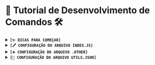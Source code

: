# 🚀 Tutorial de Desenvolvimento de Comandos 🛠️

<details>
  <summary><code><strong>[✨ DICAS PARA COMEÇAR]</strong></code></summary>

- **Não mexa nas areas sem edição:** Evite modificar partes não editadas. Adicione e edite apenas as seções relevantes, como a `object results`.

- **Pasta:** A pasta do tutorial é o seu melhor amigo, apenas copie e cole onde for desenvolver e comece por lá.

- **Diálogos:** Coloque os diálogos na pasta `Dialogues` em um arquivo apropriado ou crie uma pasta e um arquivo novo. Lembre-se dos 12 idiomas e, se necessário, utilize tradutores, mas revise as frases que está inserindo antes de terminar.

- **Dúvidas:** Se houver dúvidas, pergunte para os DEVs! A clareza é essencial para evitar erros.

- **Aprenda com Exemplos:** Utilize os exemplos fornecidos para entender o formato esperado, ou seja, abra um arquivo qualquer que use envInfo e analise.

- **Object, Array, Null e outros:** Seja preciso ao descrever se é um Object, Array, Null ou outros.

- **Comentários no Código:** Comente todas as linhas, se possível. Caso contrário, programe e eu adicionarei os comentários eu mesmo, não exagere neles, faça igual estou fazendo.

- **Nome da Pasta:** A pasta deve ter o mesmo nome do comando, pois será usada como alias.

- **Symlinks.json:** Para adicionar aliases a functions, modifique o arquivo `symlinks.json` em `lib\Databases\Configurations`.

</details>

<details>
  <summary><code><strong>[🖊️ CONFIGURAÇÃO DO ARQUIVO INDEX.JS]</strong></code></summary>

- **Comece a Programar:** O código JavaScript já possui instruções a cada linha. Comece onde está indicado e configure a `utils.json` após programar seu comando.

- **Sistema Pronto:** Cada comando tem sistemas isolados. Mantenha o código limpo. Pode usar o mesmo nome e descrição em todos, mas evite sempre que puder.

- **Nome da Função:** Escolha um nome relevante para a função em vez de deixar `myFunction` como padrão.

- **ResetAmbient:** Ao final, na função `resetAmbient`, configure `envInfo.functions` com os dados das etapas 1.07 e 1.12. Um código pré-pronto está lá, basta trocar o nome com o nome da function que você criou acima.

- **Funções Adicionais:** Se criar funções extras, inclua-as em `envInfo` para acessá-las em outros arquivos, basta definir seu nome, inserir na `exports` da `utils.json` e também na `functions` do mesmo, na dúvida, siga o exemplo da `myFunction`.

</details>

<details>
  <summary><code><strong>[➕ CONFIGURAÇÃO DO ARQUIVO .OTHER]</strong></code></summary>

- **Categoria do Menu:** O arquivo '.other' define a categoria ao consultar o menu. Personalize conforme necessário, por exemplo, renomear para '.other games anime' adicionará o comando ao menu de 'other', 'games' e 'anime'.

- **Formato do Menu:** O menu é construído automaticamente com base no sistema Bash. Adicione um novo comando inserindo um arquivo com o nome da categoria desejada na pasta, se quiser manter o comando oculto, apague o arquivo '.other'.

- **Filtros de Comando:** Você pode obter menus específicos como 'utils' e 'index' ao filtrar comandos. Por exemplo, '/menu utils' buscará comandos que utilizem o sistema de envInfo, por conta do arquivo `utils.json` na pasta.

</details>

<details>
  <summary><code><strong>[📁 CONFIGURAÇÃO DO ARQUIVO UTILS.JSON]</strong></code></summary>

## 1. Nome do Comando

### 1.01 (Name)

Ao abrir o arquivo "utils.json", atente-se ao campo "name" na primeira linha. Escolha um nome relevante, pois será utilizado na geração automática do `module.exports`. Por exemplo, se definir "Ping", a função no Node será automaticamente: `functions.Ping.execute(...)`. Não é necessário modificar isso após a configuração inicial, a menos que seja desejado.
- **Uso:** String
- **Exemplo:** "Ping"
- **Pode ser Modificado:** Sim, com cuidado.

## 2. Descrição do Comando

### 1.02 (Description)

A descrição é autoexplicativa e será exibida no '--help' do comando. Elabore uma descrição clara e inicie com algo que combine com 'por', pois na ajuda, a frase será precedida por essa palavra.
- **Uso:** String
- **Exemplo:** "Ajudar a calcular o tempo de resposta e execução"
- **Pode ser Modificado:** Sim.

## 3. Forma Geral de Uso

### 1.03 (Usage > General)

Esta é a forma geral de uso, um resumo que deve incluir o '[Prefix][Comando]'. Modifique apenas os argumentos e valores na frente dele.
- **Uso:** String
- **Exemplo:** "[Prefix][Comando] [--help|--help-dev|--show|--show --secret|None]"
- **Pode ser Modificado:** Somente adicionar informações novas ou substituir as não relacionadas.

## 4. Exemplos de Uso

### 1.04 (Usage > Examples)

Os exemplos de uso do comando podem ser adicionados conforme necessário. Lembre-se de resumir, pois todos os exemplos serão incluídos no '--help'.
- **Uso:** Array de Strings
- **Exemplo:** `["/Ping"]`
- **Pode ser Modificado:** Somente adicionar novos exemplos.

## 5. Licença

### 1.05 (License)

Você pode sublicenciar seu comando, mas mantenha o arquivo de licença seu dentro da pasta. Se desejar manter a licença da Íris, deixe como 'MIT'.
- **Uso:** String
- **Exemplo:** "MIT"
- **Pode ser Modificado:** Sim.

## 6. Dicas do Comando

### 1.06 (Helps)

As dicas do comando são importantes. Mantenha as 5 primeiras, se desejar. Adicione outras dicas relevantes.
- **Uso:** Array de Strings
- **Exemplo:** `["Dica ou conselho sobre como usar, efeitos ou demais"]`
- **Pode ser Modificado:** Somente adicionar novas dicas.

## 7. Nome das Funções na module.exports

### 1.07 (Exports)

Os nomes das funções que estarão na `module.exports` são definidos aqui. Se estiver adicionando uma função extra, adicione-a seguindo o formato abaixo. Mantenha os padrões para os mesmos valores já existentes.
- **Uso:** Object de keys e valores que controlam a `module.exports`
- **Exemplo:** `{ "nomeBase": "nomeReal" }`
- **Pode ser Modificado:** Somente adicionar novas funções.

## 8. Desenvolvedor do Comando

### 1.08 (Developer)

Insira seu nome, indicando quem criou o comando.
- **Uso:** String
- **Exemplo:** "KillovSky"
- **Pode ser Modificado:** Sim.

## 9. Arquivos na Pasta do Comando

### 1.09 (Files)

Defina quais arquivos estão dentro da pasta do comando. Isso é utilizado no '--help-dev'. Adicione novos arquivos, se necessário.
- **Uso:** Object de keys e valores que definem os arquivos da pasta
- **Exemplo:** `{"NomeDoArquivo": "Descrição do que ele faz"}`
- **Pode ser Modificado:** Somente adicionar novas informações.

## 10. Módulos Utilizados

### 1.11 (Modules)

Aqui você define quais módulos está utilizando, inclusive os da Íris com identificação local. Documente os módulos utilizados.
- **Uso:** Object de keys e valores que definem os requires ou JSON's utilizados
- **Exemplo:** `{"NomeOuLocalDoArquivoOuModulo": "Descrição do que ele faz"}`
- **Pode ser Modificado:** Somente adicionar novas informações.

## 11. Detalhes das Funções

### 1.12 (Functions)

Esta seção é essencial para tornar a função à prova de falhas. Os parâmetros aqui são utilizados como valores padrão, caso o enviado não seja válido. Mantenha a mesma arquitetura e adicione novos detalhes, se necessário. Abaixo estão os elementos padrão:
- **Uso:** Object com detalhes em formato de Object
- **Exemplo:**
  ```json
  {
    "nomeBase": {
      "arguments": {
        "argumentoSeHouverOuInsiraFalse": {
          "description": "Descrição do que é esse argumento",
          "type": "O tipo dele",
          "value": "Um valor padrão, caso o usuário não envie"
        }
      },
      "description": "Descrição do que a função faz",
      "type": "O tipo de valor que vai estar nela futuramente",
      "value": "Um valor padrão"
    }
  }
  ```
  - **Exemplo2:**
  ```json
  {
    "nomeBase": {
      "arguments": false,
      "description": "Descrição do que a função faz",
      "type": "O tipo de valor que vai estar nela futuramente",
      "value": "Um valor padrão"
    }
  }
  ```
- **Pode ser Modificado:** Somente adicionar novas informações.

## 12. Detalhes da Função Específica

### 1.12.1 (Functions > Key)

A key da object inicial deve ser igual ao exemplo do tópico 1.07, ou seja, o mesmo nomeBase da função na `module.exports`. Por exemplo, se você usou "exec", coloque "exec" aqui.
- **Uso:** String com mesmo nomeBase da função na `module.exports`
- **Exemplo:** "parser"

### 1.12.2 (Functions > Key > Arguments > Key Name)

Defina uma Object com os detalhes de cada argumento que sua função carrega, descrevendo-os da mesma forma que a função. O nome da key dessa Object deve ser o nome do argumento que você importou/exportou. Por exemplo, se você está importando "kill", então aqui também deve ser "kill".
- **Uso:** String com mesmo nome da função importada/exportada
- **Exemplo:** "kill"

### 1.12.3 (Functions > Key > Arguments > Type)

O tipo de argumento que você está recebendo. Por exemplo, se o "kill" é uma Object de funções, digite "Object". Se você definiu um valor padrão diferente do que espera receber, insira também isso (por exemplo, "Boolean / Object").
- **Uso:** String
- **Exemplo:** "Typeof"

### 1.12.4 (Functions > Key > Arguments > Value)

O valor padrão do argumento que você quer receber. Se o usuário não enviar um ou se você não receber um, este valor será usado como argumento da função.
- **Uso:** Tudo que for válido em JSON's
- **Exemplo:** 123

### 1.12.5 (Functions > Key > Description)

A descrição do que sua função faz. Seja breve ou detalhado, conforme necessário.
- **Uso:** String
- **Exemplo:** "Ajusta os valores de erro."

### 1.12.6 (Functions > Key > Type)

O tipo de valor que será definido nessa função. Pode ser "Boolean / Function" ou qualquer tipo que você espera.
- **Uso:** String
- **Exemplo:** "Boolean / Function"

### 1.12.7 (Functions > Key > Value)

O valor padrão. Como estamos falando de functions, insira "false" ou o valor que preferir. Lembre-se de definir o tipo na seção "Type" acima.
- **Uso:** Tudo que for válido em JSON's
- **Exemplo:** false

## 13. Configurações da Função

### 1.13 (Settings)

Uma object com configurações do que cada função tem permissão ou não de fazer, como imprimir erros, resetar, tempo para isso, etc. Mantenha as configurações padrão e adicione novas conforme necessário.
- **Uso:** Object com detalhes em formato de Object
- **Exemplo:**
  ```json
    {
        "nomeDaConfig": {
            "description": "Descrição do que ela faz",
            "type": "O tipo dela",
            "value": "O valor padrão dessa configuração"
        }
    }
  ```
- **Pode ser Modificado:** Somente adicionar novas configurações.

### 1.13.1 (Settings > Key)

O nome da configuração. Não importa para o resto do sistema, mas será usado por você, então dê um nome coerente.
- **Uso:** String
- **Exemplo:** "reconnect"

### 1.13.2 (Settings > Key > Description)

A descrição dessa configuração, ou seja, o que ela define no seu código.
- **Uso:** String
- **Exemplo:** "Define se deve reconectar a cada finalização."

## 14. Detalhes Adicionais

### 1.13.3 (Settings > Key > Type)

O tipo de configuração que ele é, ou seja, o tipo de valor que vai hospedar nisso.
- **Uso:** String
- **Exemplo:** "Number"

### 1.13.4 (Settings > Key > Value)

O valor padrão dessa configuração. Lembre-se de inserir o tipo correto no "Type" acima.
- **Uso:** Tudo que for válido em JSON's
- **Exemplo:** 8000

## 15. Parâmetros Adicionais

### 1.14 (Parameters)

Alguns parâmetros adicionais em forma de Object, utilizados no código como valores padrões de alguma coisa.
- **Uso:** Object com detalhes em formato de Object
- **Exemplo:**
   ```json
    {
        "nomeDoParametro": {
            "description": "Descrição do que ele é",
            "type": "O tipo dele",
            "value": "O valor de fábrica dele"
        }
    }
   ```
- **Pode ser Modificado:** Somente adicionar novos parâmetros.

### 1.14.1 (Parameters > Key)

O nome da key deve ser o mesmo usado na variável que você utiliza no código. Por exemplo, se sua constante se chama "leveling", então aqui também deve ser "leveling".
- **Uso:** String
- **Exemplo:** "details"

### 1.14.2 (Parameters > Key > Description)

A descrição desse parâmetro, ou seja, o que ele faz no seu código.
- **Uso:** String
- **Exemplo:** "Armazena a mensagem do último erro recebido."

### 1.14.3 (Parameters > Key > Type)

O tipo de valor que você está armazenando no parâmetro.
- **Uso:** String
- **Exemplo:** "Array"

### 1.14.4 (Parameters > Key > Value)

O valor padrão do seu parâmetro. Ele pode ser editado em tempo real usando a `envInfo`.
- **Uso:** Tudo que for válido em JSON's
- **Exemplo:** `{ "mickeyMouse": true }`

## 16. Resultados

### 1.15 (Results)

O lugar onde o resultado final é inserido. Os comandos e funções sempre retornam esta Object para quem executa, sendo assim, um `await Funcao()` nunca retorna um vazio, mas sim a `envInfo` do sistema executado.
- **Uso:** Object com detalhes em formato de Object
- **Exemplo:**
   ```json
    {
        "description": "Descrição do que é isso",
        "success": "Define se foi um sucesso",
        "type": "Define o tipo de valor recebido",
        "value": "O valor retornado na execução"
    }
   ```
- **Não Pode ser Modificado:** Não.

### 1.15.1 (Results > Description)

A descrição do que é esta object, já configurado com melhor valor.
- **Uso:** String
- **Exemplo:** "Armazena a mensagem do último erro recebido."

### 1.15.2 (Results > success)

Define se a função executou com sucesso, por padrão retorna que sim para evitar erros.
- **Uso:** String
- **Exemplo:** "details"

### 1.15.3 (Results > Type)

O tipo de valor retornado pela execução.
- **Uso:** String
- **Exemplo:** "Boolean"

### 1.15.4 (Results > Value)

O valor retornado pela execução.
- **Uso:** Tudo que for válido em NodeJS
- **Exemplo:** 666

</details>